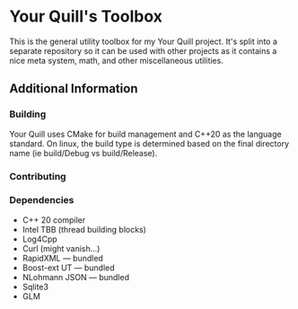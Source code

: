 # Your Quill's Toolbox

This is the general utility toolbox for my Your Quill project.  It's split into a separate repository so it can be used with other projects as it contains a nice meta system, math, and other miscellaneous utilities.

## Additional Information

### Building

Your Quill uses CMake for build management and C++20 as the language standard.  On linux, the build type is determined based on the final directory name (ie build/Debug vs build/Release).  

### Contributing

### Dependencies

* C++ 20 compiler
* Intel TBB (thread building blocks)
* Log4Cpp
* Curl (might vanish...)
* RapidXML &mdash; bundled
* Boost-ext UT &mdash; bundled
* NLohmann JSON &mdash; bundled
* Sqlite3
* GLM


